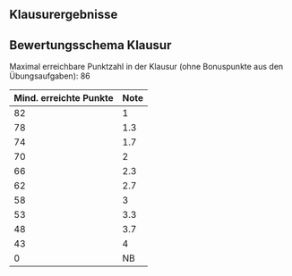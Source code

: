 ## Klausurergebnisse
## Bewertungsschema Klausur

Maximal erreichbare Punktzahl in der Klausur (ohne Bonuspunkte aus den Übungsaufgaben): 86


| Mind. erreichte Punkte | Note |
|---|---|
| 82 | 1 |
| 78 | 1.3 |
| 74 | 1.7 |
| 70 | 2 |
| 66 | 2.3 |
| 62 | 2.7 |
| 58 | 3 |
| 53 | 3.3 |
| 48 | 3.7 |
| 43 | 4 |
| 0 | NB |
